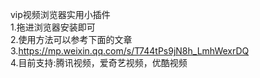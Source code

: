 vip视频浏览器实用小插件  
1.拖进浏览器安装即可  
2.使用方法可以参考下面的文章  
3.https://mp.weixin.qq.com/s/T744tPs9jN8h_LmhWexrDQ   
4.目前支持:腾讯视频，爱奇艺视频，优酷视频   
